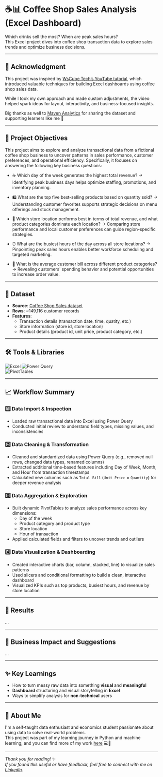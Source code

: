 # ☕📊 Coffee Shop Sales Analysis (Excel Dashboard)
Which drinks sell the most? When are peak sales hours?  
This Excel project dives into coffee shop transaction data to explore sales trends and optimize business decisions.

---

## 🙏 Acknowledgment

This project was inspired by [WsCube Tech’s YouTube tutorial](https://www.youtube.com/watch?v=Rthh_bK5xUs), which introduced valuable techniques for building Excel dashboards using coffee shop sales data.

While I took my own approach and made custom adjustments, the video helped spark ideas for layout, interactivity, and business-focused insights.

Big thanks as well to [Maven Analytics](https://www.mavenanalytics.io/) for sharing the dataset and supporting learners like me 🌱

---

## 📌 Project Objectives

This project aims to explore and analyze transactional data from a fictional coffee shop business to uncover patterns in sales performance, customer preferences, and operational efficiency. Specifically, it focuses on answering the following key business questions:

- ☕️ Which day of the week generates the highest total revenue?
→ Identifying peak business days helps optimize staffing, promotions, and inventory planning.

- 🛍️ What are the top five best-selling products based on quantity sold?
→ Understanding customer favorites supports strategic decisions on menu offerings and stock management.

- 🧾 Which store location performs best in terms of total revenue, and what product categories dominate each location?
→ Comparing store performance and local customer preferences can guide region-specific strategies.

- ⏰ What are the busiest hours of the day across all store locations?
→ Pinpointing peak sales hours enables better workforce scheduling and targeted marketing.

- 💸 What is the average customer bill across different product categories?
→ Revealing customers' spending behavior and potential opportunities to increase order value.

---

## 📁 Dataset

- **Source**: [Coffee Shop Sales dataset](https://mavenanalytics.io/data-playground?page=7&pageSize=5)
- **Rows**: ~149,116 customer records
- **Features**:  
  - Transaction details (transaction date, time, quatity, etc.)
  - Store information (store id, store location)
  - Product details (product id, unit price, product category, etc.)

---

## 🛠️ Tools & Libraries

![Excel](https://img.shields.io/badge/Microsoft%20Excel-217346?style=flat&logo=microsoft-excel&logoColor=white)
![Power Query](https://img.shields.io/badge/Power%20Query-3E8EDE?style=for-the-badge&logo=microsoft&logoColor=white)  
![PivotTables](https://img.shields.io/badge/Pivot%20Tables-F89B29?style=for-the-badge&logo=microsoft-excel&logoColor=white)  

---

## 📈 Workflow Summary

### 1️⃣ Data Import & Inspection
- Loaded raw transactional data into Excel using Power Query
- Conducted initial review to understand field types, missing values, and inconsistencies

### 2️⃣ Data Cleaning & Transformation
- Cleaned and standardized data using Power Query (e.g., removed null rows, changed data types, renamed columns)
- Extracted additional time-based features including Day of Week, Month, and Hour from transaction timestamps
- Calculated new columns such as `Total Bill` (`Unit Price` × `Quantity`) for deeper revenue analysis

### 3️⃣ Data Aggregation & Exploration
- Built dynamic PivotTables to analyze sales performance across key dimensions:
    - Day of the week
    - Product category and product type
    - Store location
    - Hour of transaction
- Applied calculated fields and filters to uncover trends and outliers

### 4️⃣ Data Visualization & Dashboarding
- Created interactive charts (bar, column, stacked, line) to visualize sales patterns
- Used slicers and conditional formatting to build a clean, interactive dashboard
- Visualized KPIs such as top products, busiest hours, and revenue by store location

---

## 🧠 Results

...

---

## 💼 Business Impact and Suggestions

...

---

## ✨ Key Learnings

- How to turn messy raw data into something **visual** and **meaningful**
- **Dashboard** structuring and visual storytelling in **Excel**
- Ways to simplify analysis for **non-technical** users

---

## 🌱 About Me

I'm a self-taught data enthusiast and economics student passionate about using data to solve real-world problems.  
This project was part of my learning journey in Python and machine learning, and you can find more of my work [here](https://github.com/uyenp30/Data-Projects) 💻🌻

---

*Thank you for reading!* ✨  
*If you found this useful or have feedback, feel free to connect with me on [LinkedIn](https://www.linkedin.com/in/uyen-pham-sua/).*  

